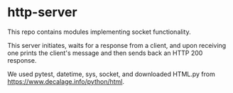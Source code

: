 # http-server
This repo contains modules implementing socket functionality.

This server initiates, waits for a response from a client, and upon receiving one
prints the client's message and then sends back an HTTP 200 response.

We used pytest, datetime, sys, socket, and downloaded HTML.py from https://www.decalage.info/python/html.
